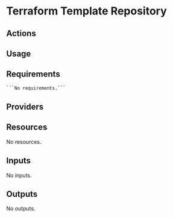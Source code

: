 # Terraform Template Repository

## Actions

## Usage

<!-- BEGINNING OF PRE-COMMIT-TERRAFORM DOCS HOOK -->

## Requirements

```sh
```No requirements.```
```

## Providers

## Resources

No resources.

## Inputs

No inputs.

## Outputs

No outputs.

<!-- END OF PRE-COMMIT-TERRAFORM DOCS HOOK -->
